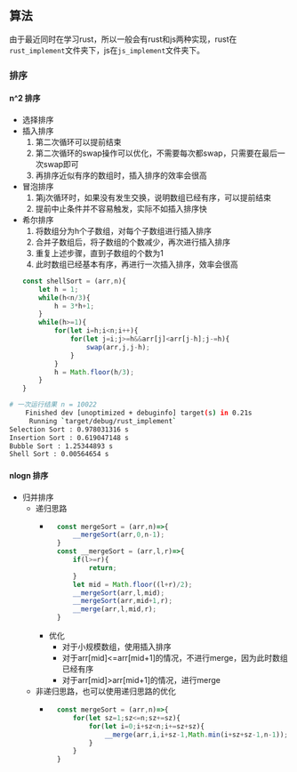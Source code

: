 ## 算法

由于最近同时在学习rust，所以一般会有rust和js两种实现，rust在`rust_implement`文件夹下，js在`js_implement`文件夹下。

### 排序

#### n^2 排序

+ 选择排序
+ 插入排序
    1. 第二次循环可以提前结束
    2. 第二次循环的swap操作可以优化，不需要每次都swap，只需要在最后一次swap即可
    3. 再排序近似有序的数组时，插入排序的效率会很高
+ 冒泡排序
    1. 第j次循环时，如果没有发生交换，说明数组已经有序，可以提前结束
    2. 提前中止条件并不容易触发，实际不如插入排序快
+ 希尔排序
    1. 将数组分为h个子数组，对每个子数组进行插入排序
    2. 合并子数组后，将子数组的个数减少，再次进行插入排序
    3. 重复上述步骤，直到子数组的个数为1
    4. 此时数组已经基本有序，再进行一次插入排序，效率会很高
    ```js
    const shellSort = (arr,n){
        let h = 1;
        while(h<n/3){
            h = 3*h+1;
        }
        while(h>=1){
            for(let i=h;i<n;i++){
                for(let j=i;j>=h&&arr[j]<arr[j-h];j-=h){
                    swap(arr,j,j-h);
                }
            }
            h = Math.floor(h/3);
        }
    }
    ``` 

```bash
# 一次运行结果 n = 10022
    Finished dev [unoptimized + debuginfo] target(s) in 0.21s
     Running `target/debug/rust_implement`
Selection Sort : 0.978031316 s
Insertion Sort : 0.619047148 s
Bubble Sort : 1.25344893 s
Shell Sort : 0.00564654 s
```

#### nlogn 排序

+ 归并排序
    + 递归思路
        + ```js
            const mergeSort = (arr,n)=>{
                __mergeSort(arr,0,n-1);
            }
            const __mergeSort = (arr,l,r)=>{
                if(l>=r){
                    return;
                }
                let mid = Math.floor((l+r)/2);
                __mergeSort(arr,l,mid);
                __mergeSort(arr,mid+1,r);
                __merge(arr,l,mid,r);
            }
            ```
        + 优化
            + 对于小规模数组，使用插入排序
            + 对于arr[mid]<=arr[mid+1]的情况，不进行merge，因为此时数组已经有序
            + 对于arr[mid]>arr[mid+1]的情况，进行merge
    + 非递归思路，也可以使用递归思路的优化
        + ```js
            const mergeSort = (arr,n)=>{
                for(let sz=1;sz<=n;sz+=sz){
                    for(let i=0;i+sz<n;i+=sz+sz){
                        __merge(arr,i,i+sz-1,Math.min(i+sz+sz-1,n-1));
                    }
                }
            }
            ```